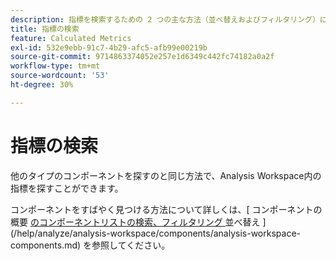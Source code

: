 ```yaml
---
description: 指標を検索するための 2 つの主な方法（並べ替えおよびフィルタリング）について説明します。
title: 指標の検索
feature: Calculated Metrics
exl-id: 532e9ebb-91c7-4b29-afc5-afb99e00219b
source-git-commit: 9714863374052e257e1d6349c442fc74182a0a2f
workflow-type: tm+mt
source-wordcount: '53'
ht-degree: 30%

---
```


# 指標の検索

他のタイプのコンポーネントを探すのと同じ方法で、Analysis Workspace内の指標を探すことができます。

コンポーネントをすばやく見つける方法について詳しくは、[ コンポーネントの概要 [ のコンポーネントリストの検索、フィルタリング ](/help/analyze/analysis-workspace/components/analysis-workspace-components.md#search-filter-and-sort-the-component-list) 並べ替え ](/help/analyze/analysis-workspace/components/analysis-workspace-components.md) を参照してください。
